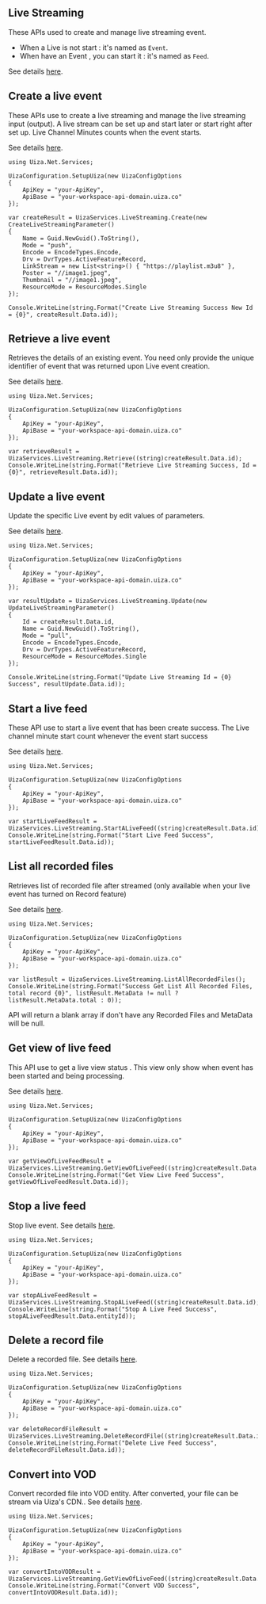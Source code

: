 ## Live Streaming
These APIs used to create and manage live streaming event.
* When a Live is not start : it's named as `Event`.
* When have an Event , you can start it : it's named as `Feed`.

See details [here](https://docs.uiza.io/#live-streaming).

## Create a live event
These APIs use to create a live streaming and manage the live streaming input (output).
A live stream can be set up and start later or start right after set up.
Live Channel Minutes counts when the event starts.

See details [here](https://docs.uiza.io/#create-a-live-event).

```Cshard
using Uiza.Net.Services;

UizaConfiguration.SetupUiza(new UizaConfigOptions
{
	ApiKey = "your-ApiKey",
	ApiBase = "your-workspace-api-domain.uiza.co"
});

var createResult = UizaServices.LiveStreaming.Create(new CreateLiveStreamingParameter()
{
	Name = Guid.NewGuid().ToString(),
	Mode = "push",
	Encode = EncodeTypes.Encode,
	Drv = DvrTypes.ActiveFeatureRecord,
	LinkStream = new List<string>() { "https://playlist.m3u8" },
	Poster = "//image1.jpeg",
	Thumbnail = "//image1.jpeg",
	ResourceMode = ResourceModes.Single
});

Console.WriteLine(string.Format("Create Live Streaming Success New Id = {0}", createResult.Data.id));

```

## Retrieve a live event
Retrieves the details of an existing event.
You need only provide the unique identifier of event that was returned upon Live event creation.

See details [here](https://docs.uiza.io/#retrieve-a-live-event).

```Cshard
using Uiza.Net.Services;

UizaConfiguration.SetupUiza(new UizaConfigOptions
{
	ApiKey = "your-ApiKey",
	ApiBase = "your-workspace-api-domain.uiza.co"
});

var retrieveResult = UizaServices.LiveStreaming.Retrieve((string)createResult.Data.id);
Console.WriteLine(string.Format("Retrieve Live Streaming Success, Id = {0}", retrieveResult.Data.id));
```

## Update a live event
Update the specific Live event by edit values of parameters.

See details [here](https://docs.uiza.io/#update-a-live-event).

```Cshard
using Uiza.Net.Services;

UizaConfiguration.SetupUiza(new UizaConfigOptions
{
	ApiKey = "your-ApiKey",
	ApiBase = "your-workspace-api-domain.uiza.co"
});

var resultUpdate = UizaServices.LiveStreaming.Update(new UpdateLiveStreamingParameter()
{
	Id = createResult.Data.id,
	Name = Guid.NewGuid().ToString(),
	Mode = "pull",
	Encode = EncodeTypes.Encode,
	Drv = DvrTypes.ActiveFeatureRecord,
	ResourceMode = ResourceModes.Single
});

Console.WriteLine(string.Format("Update Live Streaming Id = {0} Success", resultUpdate.Data.id));
```

## Start a live feed
These API use to start a live event that has been create success.
The Live channel minute start count whenever the event start success

See details [here](https://docs.uiza.io/#start-a-live-feed).

```Cshard
using Uiza.Net.Services;

UizaConfiguration.SetupUiza(new UizaConfigOptions
{
	ApiKey = "your-ApiKey",
	ApiBase = "your-workspace-api-domain.uiza.co"
});

var startLiveFeedResult = UizaServices.LiveStreaming.StartALiveFeed((string)createResult.Data.id);
Console.WriteLine(string.Format("Start Live Feed Success", startLiveFeedResult.Data.id));
```

## List all recorded files
Retrieves list of recorded file after streamed (only available when your live event has turned on Record feature)

See details [here](https://docs.uiza.io/#list-all-recorded-files).

```Cshard
using Uiza.Net.Services;

UizaConfiguration.SetupUiza(new UizaConfigOptions
{
	ApiKey = "your-ApiKey",
	ApiBase = "your-workspace-api-domain.uiza.co"
});

var listResult = UizaServices.LiveStreaming.ListAllRecordedFiles();
Console.WriteLine(string.Format("Success Get List All Recorded Files, total record {0}", listResult.MetaData != null ? listResult.MetaData.total : 0));
```
API will return a blank array if don't have any Recorded Files and MetaData will be null.

## Get view of live feed
This API use to get a live view status . This view only show when event has been started and being processing.

See details [here](https://docs.uiza.io/#get-view-of-live-feed).

```Cshard
using Uiza.Net.Services;

UizaConfiguration.SetupUiza(new UizaConfigOptions
{
	ApiKey = "your-ApiKey",
	ApiBase = "your-workspace-api-domain.uiza.co"
});

var getViewOfLiveFeedResult = UizaServices.LiveStreaming.GetViewOfLiveFeed((string)createResult.Data.id);
Console.WriteLine(string.Format("Get View Live Feed Success", getViewOfLiveFeedResult.Data.id));
```

## Stop a live feed
Stop live event.
See details [here](https://docs.uiza.io/#stop-a-live-feed).

```Cshard
using Uiza.Net.Services;

UizaConfiguration.SetupUiza(new UizaConfigOptions
{
	ApiKey = "your-ApiKey",
	ApiBase = "your-workspace-api-domain.uiza.co"
});

var stopALiveFeedResult = UizaServices.LiveStreaming.StopALiveFeed((string)createResult.Data.id);
Console.WriteLine(string.Format("Stop A Live Feed Success", stopALiveFeedResult.Data.entityId));
```

## Delete a record file
Delete a recorded file.
See details [here](https://docs.uiza.io/#delete-a-record-file).

```Cshard
using Uiza.Net.Services;

UizaConfiguration.SetupUiza(new UizaConfigOptions
{
	ApiKey = "your-ApiKey",
	ApiBase = "your-workspace-api-domain.uiza.co"
});

var deleteRecordFileResult = UizaServices.LiveStreaming.DeleteRecordFile((string)createResult.Data.id);
Console.WriteLine(string.Format("Delete Live Feed Success", deleteRecordFileResult.Data.id));
```

## Convert into VOD
Convert recorded file into VOD entity. After converted, your file can be stream via Uiza's CDN..
See details [here](https://docs.uiza.io/#convert-into-vod).

```Cshard
using Uiza.Net.Services;

UizaConfiguration.SetupUiza(new UizaConfigOptions
{
	ApiKey = "your-ApiKey",
	ApiBase = "your-workspace-api-domain.uiza.co"
});

var convertIntoVODResult = UizaServices.LiveStreaming.GetViewOfLiveFeed((string)createResult.Data.id);
Console.WriteLine(string.Format("Convert VOD Success", convertIntoVODResult.Data.id));
```

